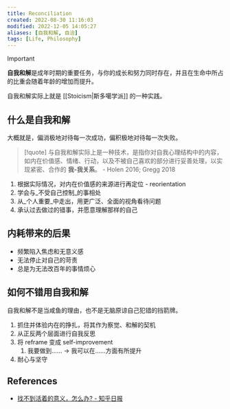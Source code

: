 ```yaml
---
title: Reconciliation
created: 2022-08-30 11:16:03
modified: 2022-12-05 14:05:27
aliases: [自我和解, 自洽]
tags: [Life, Philosophy]
---
```


> [!important] 
**自我和解**是成年时期的重要任务，与你的成长和努力同时存在，并且在生命中所占的比重会随着年龄的增加而提升。

自我和解实际上就是 [[Stoicism|斯多噶学派]] 的一种实践。

## 什么是自我和解

大概就是，偏消极地对待每一次成功，偏积极地对待每一次失败。

> [!quote] 
> 与自我和解实际上是一种技术，是指你对自我心理结构中的内容，如内在价值感、情绪、行动，以及不被自己喜欢的部分进行妥善处理，以实现紧密、合作的 **我-我关系**。
> \- Holen 2016; Gregg 2018

1. 根据实际情况，对内在价值感的来源进行再定位 - reorientation
2. 学会与_不受自己控制_的事相处
3. 从_个人重要_中走出，用更广泛、全面的视角看待问题
4. 承认过去做过的错事，并愿意理解那样的自己

## 内耗带来的后果

- 频繁陷入焦虑和无意义感
- 无法停止对自己的苛责
- 总是为无法改百年的事情烦心

## 如何不错用自我和解

自我和解不是当咸鱼的理由，也不是无脑原谅自己犯错的挡箭牌。

1. 抓住并体验内在的挣扎，将其作为察觉、和解的契机
2. 从正反两个层面进行自我反思
3. 将 reframe 变成 self-improvement
	1. 我要做到…… -> 我可以在……方面有所提升
4. 耐心与坚守

## References

- [找不到活着的意义，怎么办? - 知乎日报](https://daily.zhihu.com/story/9734475)
